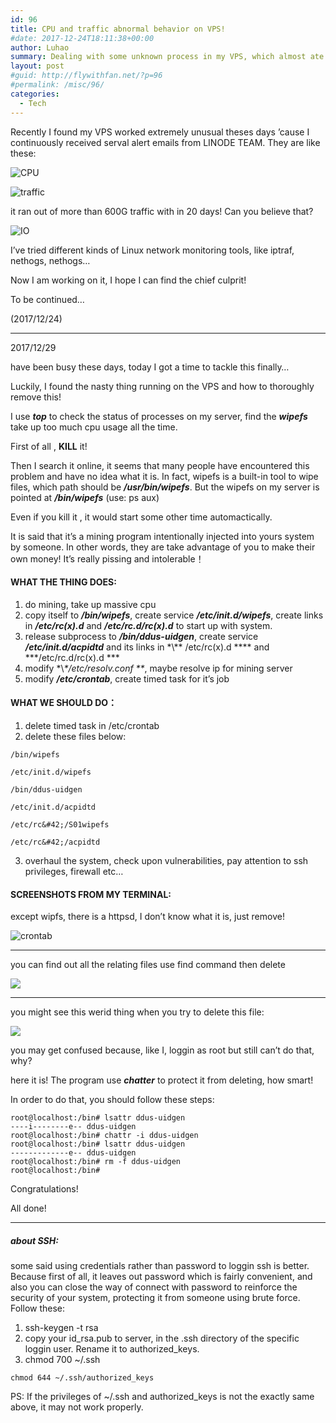 ```yaml
---
id: 96
title: CPU and traffic abnormal behavior on VPS!
#date: 2017-12-24T18:11:38+00:00
author: Luhao
summary: Dealing with some unknown process in my VPS, which almost ate up all the resource of operating system, like cpu, traffic, IO, maybe memory
layout: post
#guid: http://flywithfan.net/?p=96
#permalink: /misc/96/
categories:
  - Tech
---
```

Recently I found my VPS worked extremely unusual theses days &#8217;cause I continuously received serval alert emails from LINODE TEAM. They are like these:

![CPU](/assets/img/uploads/2017/linode4628232.png)

![traffic](/assets/img/uploads/2017/linode4628232-2.png)
  
it ran out of more than 600G traffic with in 20 days! Can you believe that?

![IO](/assets/img/uploads/2017/linode4628232-4.png)

I&#8217;ve tried different kinds of Linux network monitoring tools, like iptraf, nethogs, nethogs&#8230;

Now I am working on it, I hope I can find the chief culprit!
  
To be continued&#8230;
  
(2017/12/24)

* * *

2017/12/29
  
have been busy these days, today I got a time to tackle this finally&#8230;
  
Luckily, I found the nasty thing running on the VPS and how to thoroughly remove this!

I use **_top_** to check the status of processes on my server, find the **_wipefs_** take up too much cpu usage all the time.

First of all , **KILL** it!

Then I search it online, it seems that many people have encountered this problem and have no idea what it is. In fact, wipefs is a built-in tool to wipe files, which path should be **_/usr/bin/wipefs_**. But the wipefs on my server is pointed at **_/bin/wipefs_** (use: ps aux)
  
Even if you kill it , it would start some other time automactically.

It is said that it&#8217;s a mining program intentionally injected into yours system by someone. In other words, they are take advantage of you to make their own money! It&#8217;s really pissing and intolerable！

#### WHAT THE THING DOES:

  1. do mining, take up massive cpu
  2. copy itself to **_/bin/wipefs_**, create service **_/etc/init.d/wipefs_**, create links in **_/etc/rc(x).d_** and **_/etc/rc.d/rc(x).d_** to start up with system.
  3. release subprocess to **_/bin/ddus-uidgen_**, create service **_/etc/init.d/acpidtd_** and its links in \*\\*\* /etc/rc(x).d \*\*\*\* and \*\*\*/etc/rc.d/rc(x).d \***
  4. modify \*\\*\*/etc/resolv.conf \*\**, maybe resolve ip for mining server
  5. modify **_/etc/crontab_**, create timed task for it&#8217;s job

#### WHAT WE SHOULD DO：

  1. delete timed task in /etc/crontab 
  2. delete these files below:
  
    /bin/wipefs
  
    /etc/init.d/wipefs
  
    /bin/ddus-uidgen
  
    /etc/init.d/acpidtd
  
    /etc/rc&#42;/S01wipefs
  
    /etc/rc&#42;/acpidtd
  3. overhaul the system, check upon vulnerabilities, pay attention to ssh privileges, firewall etc&#8230;

#### SCREENSHOTS FROM MY TERMINAL:

except wipfs, there is a httpsd, I don&#8217;t know what it is, just remove!
  
![crontab](http://45.33.40.211/wp-content/uploads/2017/12/crontab.png)

* * *

you can find out all the relating files use find command then delete
  
![](http://45.33.40.211/wp-content/uploads/2017/12/rc.png)

* * *

you might see this werid thing when you try to delete this file:
  
![](http://45.33.40.211/wp-content/uploads/2017/12/ddus.png)

you may get confused because, like I, loggin as root but still can&#8217;t do that, why?

here it is! The program use **_chatter_** to protect it from deleting, how smart!
  
In order to do that, you should follow these steps:

<pre class="line-numbers prism-highlight" data-start="1"><code class="language-shell">root@localhost:/bin# lsattr ddus-uidgen
----i--------e-- ddus-uidgen
root@localhost:/bin# chattr -i ddus-uidgen
root@localhost:/bin# lsattr ddus-uidgen
-------------e-- ddus-uidgen
root@localhost:/bin# rm -f ddus-uidgen
root@localhost:/bin#
</code></pre>

Congratulations!
  
All done!

* * *

##### about SSH:

some said using credentials rather than password to loggin ssh is better. Because first of all, it leaves out password which is fairly convenient, and also you can close the way of connect with password to reinforce the security of your system, protecting it from someone using brute force. Follow these:

  1. ssh-keygen -t rsa
  2. copy your id_rsa.pub to server, in the .ssh directory of the specific loggin user. Rename it to authorized&#95;keys.
  3. chmod 700 ~/.ssh
  
    chmod 644 ~/.ssh/authorized_keys

PS: If the privileges of ~/.ssh and authorized_keys is not the exactly same above, it may not work properly.